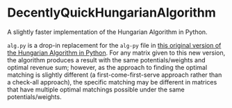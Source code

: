 # DecentlyQuickHungarianAlgorithm
A slightly faster implementation of the Hungarian Algorithm in Python.

`alg.py` is a drop-in replacement for the `alg-py` file in [this original version of the Hungarian Algorithm in Python](https://github.com/jbrightuniverse/hungarianalg). For any matrix given to this new version, the algorithm produces a result with the same potentials/weights and optimal revenue sum; however, as the approach to finding the optimal matching is slightly different (a first-come-first-serve approach rather than a check-all approach), the specific matching may be different in matrices that have multiple optimal matchings possible under the same potentials/weights.
